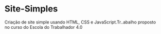 # Site-Simples
Criação de site simple usando HTML, CSS e JavaScript.Tr..abalho proposto no curso do Escola do Trabalhador 4.0
